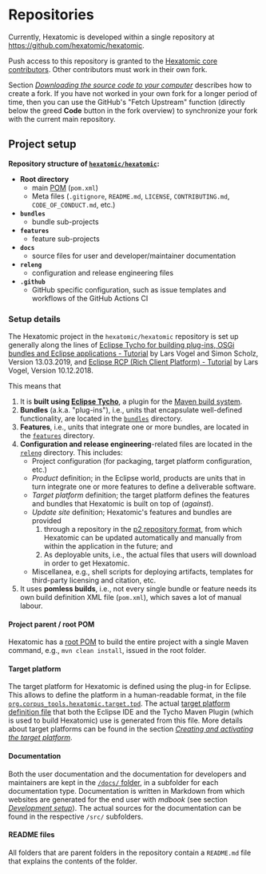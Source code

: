 # Repositories

Currently, Hexatomic is developed within a single repository at <https://github.com/hexatomic/hexatomic>.

Push access to this repository is granted to the [Hexatomic core contributors](https://github.com/hexatomic/hexatomic#core-contributors).
Other contributors must work in their own fork. 

Section [*Downloading the source code to your computer*](../getting-the-source-code.html#downloading-the-source-code-to-your-computer) describes how to create a fork. If you have not worked in your own fork for a longer period of time, then you can use the GitHub's "Fetch Upstream" function (directly below the greed **Code** button in the fork overview) to synchronize your fork with the current main repository.

## Project setup

**Repository structure of [`hexatomic/hexatomic`](https://github.com/hexatomic/hexatomic):**

- **Root directory**
    - main [POM](http://web.archive.org/web/20191212124853/https://maven.apache.org/guides/introduction/introduction-to-the-pom.html) (`pom.xml`)
    - Meta files (`.gitignore`, `README.md`, `LICENSE`, `CONTRIBUTING.md`, `CODE_OF_CONDUCT.md`, etc.)
- **`bundles`**
    - bundle sub-projects
- **`features`**
    - feature sub-projects
- **`docs`**
    - source files for user and developer/maintainer documentation
- **`releng`**
    - configuration and release engineering files
- **`.github`** 
    - GitHub specific configuration, such as issue templates and workflows of the GitHub Actions CI

### Setup details

The Hexatomic project in the `hexatomic/hexatomic` repository is set up generally
along the lines of [Eclipse Tycho for building plug-ins, OSGi bundles and Eclipse applications - Tutorial](http://web.archive.org/web/20190801113418/https://www.vogella.com/tutorials/EclipseTycho/article.html) by 
Lars Vogel and Simon Scholz, Version 13.03.2019, and [Eclipse RCP (Rich Client Platform) - Tutorial](http://web.archive.org/web/20190807184652/https://www.vogella.com/tutorials/EclipseRCP/article.html) by Lars Vogel, Version 10.12.2018.

This means that

1. It is **built using [Eclipse Tycho](http://web.archive.org/web/20190807185333/https://www.eclipse.org/tycho/)**, a plugin for the [Maven build system](http://web.archive.org/web/20190806000707/https://maven.apache.org/).
2. **Bundles** (a.k.a. "plug-ins"), i.e., units that encapsulate well-defined functionality, are located in the [`bundles`](https://github.com/hexatomic/hexatomic/tree/main/bundles/) directory.
3. **Features**, i.e., units that integrate one or more bundles, are located in the [`features`](https://github.com/hexatomic/hexatomic/tree/feature/0.1.0/features/) directory.
4. **Configuration and release engineering**-related files are located in the [`releng`](https://github.com/hexatomic/hexatomic/tree/feature/0.1.0/releng/) directory. This includes:
    - Project configuration (for packaging, target platform configuration, etc.)
    - *Product* definition; in the Eclipse world, products are units that in turn integrate one or more features to define a deliverable software.
    - *Target platform* definition; the target platform defines the features and bundles that Hexatomic is built on top of (*against*).
    - *Update site* definition; Hexatomic's features and bundles are provided 
        1. through a repository in the [p2 repository format](http://web.archive.org/web/20190807191916/https://www.eclipse.org/equinox/p2/), from which Hexatomic can be updated automatically and manually from within the application in the future; and
        2. As deployable units, i.e., the actual files that users will download in order to get Hexatomic.
    -  Miscellanea, e.g., shell scripts for deploying artifacts, templates for third-party licensing and citation, etc. 
5. It uses **pomless builds**, i.e., not every single bundle or feature needs its own build definition XML file (`pom.xml`), which saves a lot of manual labour.

#### Project parent / root POM

Hexatomic has a [root POM](https://github.com/hexatomic/hexatomic/tree/main/pom.xml) to build the entire project with a single Maven command, e.g., `mvn clean install`, issued in the root folder.

#### Target platform

The target platform for Hexatomic is defined using the []() plug-in for Eclipse.
This allows to define the platform in a human-readable format, in the file [`org.corpus_tools.hexatomic.target.tpd`](https://github.com/hexatomic/hexatomic/blob/develop/releng/org.corpus_tools.hexatomic.target/org.corpus_tools.hexatomic.target.tpd).
The actual [target platform definition file](https://github.com/hexatomic/hexatomic/blob/develop/releng/org.corpus_tools.hexatomic.target/org.corpus_tools.hexatomic.target.target) that both the Eclipse IDE and the Tycho Maven Plugin (which is used to build Hexatomic) use is generated
from this file.
More details about target platforms can be found in the section [*Creating and activating the target platform*](../activating-target-platform.html).

#### Documentation

Both the user documentation and the documentation for developers and maintainers are kept in the [`/docs/` folder](https://github.com/hexatomic/hexatomic/tree/develop/docs), in a subfolder for each documentation type.
Documentation is written in Markdown from which websites are generated for the end user with *mdbook* (see section [*Development setup*](../setup.html#mdbook)).
The actual sources for the documentation can be found in the respective `/src/` subfolders.

#### README files

All folders that are parent folders in the repository contain a `README.md` file that explains the contents of the folder.
